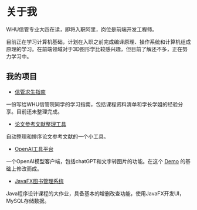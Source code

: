 # 关于我

WHU信管专业大四在读，即将入职阿里，岗位是前端开发工程师。

目前正在学习计算机基础，计划在入职之前完成编译原理、操作系统和计算机组成原理的学习。在前端领域对于3D图形学比较感兴趣，但目前了解还不多，正在努力学习中。

## 我的项目

- [信管求生指南](https://github.com/wzkMaster/WHU-SIM-Life-Saver)

一份写给WHU信管院同学的学习指南，包括课程资料清单和学长学姐的经验分享。目前还未整理完成。

- [论文参考文献整理工具](https://github.com/wzkMaster/thesis-reference-tool)

自动整理和排序论文参考文献的一个小工具。

- [OpenAI工具平台](https://github.com/wzkMaster/OpenAPI-Tools-Website)

一个OpenAI模型客户端，包括chatGPT和文字转图片的功能。在这个 [Demo](https://github.com/ddiu8081/chatgpt-demo) 的基础上修改而成。

- [JavaFX图书管理系统](https://github.com/wzkMaster/JavaFX-Bookstore)

Java程序设计课程的大作业，具备基本的增删改查功能，使用JavaFX开发UI，MySQL存储数据。



